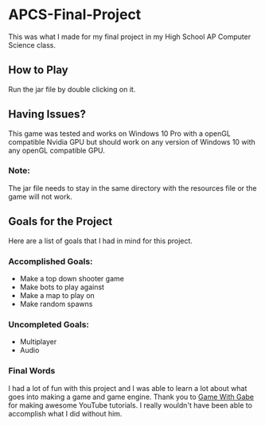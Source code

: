 # APCS-Final-Project

This was what I made for my final project in my High School AP Computer Science class.

## How to Play

Run the jar file by double clicking on it.

## Having Issues?

This game was tested and works on Windows 10 Pro with a openGL compatible Nvidia GPU but should work on any version of Windows 10 with any openGL compatible GPU.

### Note:

The jar file needs to stay in the same directory with the resources file or the game will not work.

## Goals for the Project

Here are a list of goals that I had in mind for this project.

### Accomplished Goals:

- Make a top down shooter game
- Make bots to play against
- Make a map to play on
- Make random spawns

### Uncompleted Goals:

- Multiplayer
- Audio

### Final Words

I had a lot of fun with this project and I was able to learn a lot about what goes into making a game and game engine. Thank you to [Game With Gabe](https://www.youtube.com/c/GamesWithGabe) for making awesome YouTube tutorials. I really wouldn't have been able to accomplish what I did without him.
